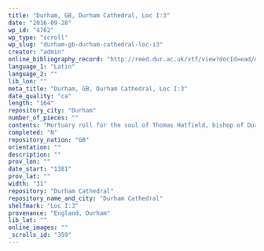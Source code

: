 ```yaml
---
title: "Durham, GB, Durham Cathedral, Loc I:3"
date: "2016-09-28"
wp_id: "4762"
wp_type: "scroll"
wp_slug: "durham-gb-durham-cathedral-loc-i3"
creator: "admin"
online_bibliography_record: "http://reed.dur.ac.uk/xtf/view?docId=ead/dcd/dcdlocel.xml#qxj-40"
language_1: "Latin"
language_2: ""
lib_lon: ""
meta_title: "Durham, GB, Durham Cathedral, Loc I:3"
date_quality: "ca"
length: "164"
repository_city: "Durham"
number_of_pieces: ""
contents: "Mortuary roll for the soul of Thomas Hatfield, bishop of Durham, and his parents, upper part only, with the ornamental heading missing, comprisingtituli for 107 houses starting with Tynemouth, and continuing through Newcastle, Newminster, Brinkburn, Alnwick, Hulne, Blanchland, Dodnash, Hexham, Lambley, Lanercost, Carlisle, Holmcoltram, St Bees, Calder, Seton, Furness, Conishead, Cartmel, Shap, Penrith, Cockersand, Burscough, Holland, Preston, Whalley, Sallay, Bolton in Craven, Fountains, Jervaulx, Coverham, Easby, Eggleston, Hartlepool, Jarrow, Guisborough, Handale, Whitby, Scarborough, Bridlington, Nunkeeling, to Meaux."
completed: "N"
repository_nation: "GB"
orientation: ""
description: ""
prov_lon: ""
date_start: "1381"
prov_lat: ""
width: "31"
repository: "Durham Cathedral"
repository_name_and_city: "Durham Cathedral"
shelfmark: "Loc I:3"
provenance: "England, Durham"
lib_lat: ""
online_images: ""
_scrolls_id: "359"
---
```



